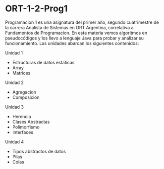 # ORT-1-2-Prog1
Programacion 1 es una asignatura del primer año, segundo cuatrimestre de la carrera Analista de Sistemas en ORT Argentina, correlativa a Fundamentos de Programacion.
En esta materia vemos algoritmos en pseudocódigos y los llevo a lenguaje Java para probar y analizar su funcionamiento.
Las unidades abarcan los siguientes contenidos:

Unidad 1 
- Estructuras de datos estaticas
- Array
- Matrices

Unidad 2
- Agregacion
- Composicion

Unidad 3
- Herencia
- Clases Abstractas
- Polimorfismo
- Interfaces

Unidad 4
- Tipos abstractos de datos
- Pilas
- Colas
